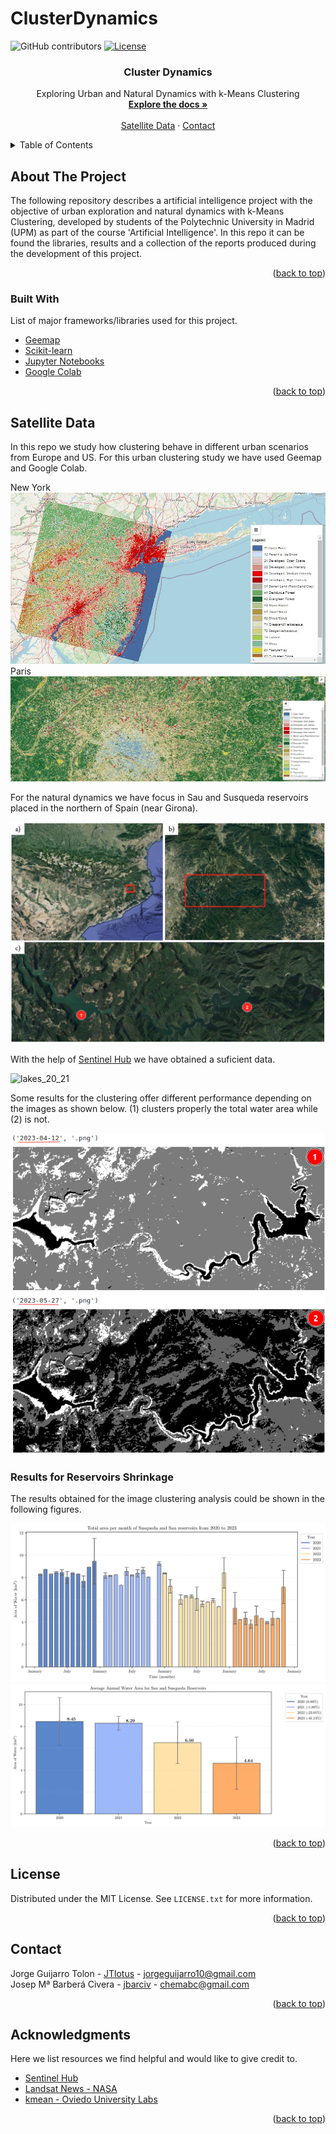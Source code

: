 # ClusterDynamics


<a name="readme-top"></a>

![GitHub contributors](https://img.shields.io/github/contributors/jbarciv/DrowsyDrive-Alert)
[![License](https://img.shields.io/badge/License-BSD_3--Clause-blue.svg)](https://opensource.org/licenses/BSD-3-Clause)
<br />
<div align="center">
  
  <h3 align="center">Cluster Dynamics</h3>

  <p align="center">
    Exploring Urban and Natural Dynamics with k-Means Clustering
    <br />
    <a href="https://github.com/jbarciv/ClusterDynamics/tree/main/project_report"><strong>Explore the docs »</strong></a>
    <br />
    <br />
    <a href="#usage">Satellite Data</a>
    ·
    <a href="#contact">Contact</a>
  </p>
</div>



<!-- TABLE OF CONTENTS -->
<details>
  <summary>Table of Contents</summary>
  <ol>
    <li>
      <a href="#about-the-project">About The Project</a>
      <ul>
        <li><a href="#built-with">Built With</a></li>
      </ul>
    </li>
    <li>
      <a href="#getting-started">Getting Started</a>
      <ul>
        <li><a href="#prerequisites">Prerequisites</a></li>
        <li><a href="#installation">Installation</a></li>
      </ul>
    </li>
    <li><a href="#usage">Usage</a></li>
    <li><a href="#license">License</a></li>
    <li><a href="#contact">Contact</a></li>
    <li><a href="#acknowledgments">Acknowledgments</a></li>
  </ol>
</details>



<!-- ABOUT THE PROJECT -->
## About The Project

The following repository describes a artificial intelligence project with the objective of urban exploration and natural dynamics with k-Means Clustering, developed by students of the Polytechnic University in Madrid (UPM) as part of the course 'Artificial Intelligence'. In this repo it can be found the libraries, results and a collection of the reports produced during the development of this project.

<p align="right">(<a href="#readme-top">back to top</a>)</p>


### Built With

List of major frameworks/libraries used for this project. 

* [Geemap](https://geemap.org/)
* [Scikit-learn](https://scikit-learn.org/stable/)
* [Jupyter Notebooks](https://jupyter.org/)
* [Google Colab](https://colab.research.google.com/?hl=es)


<p align="right">(<a href="#readme-top">back to top</a>)</p>


<!-- USAGE EXAMPLES -->
## Satellite Data

 In this repo we study how clustering behave in different urban scenarios from Europe and US. For this urban clustering study we have used Geemap and Google Colab.

New York
![Urban Scenarios - New York](./figs/NewYork.jpg)
Paris
![Urban Scenarios - Paris](./figs/Paris.jpg)

For the natural dynamics we have focus in Sau and Susqueda reservoirs placed in the northern of Spain (near Girona).

![Natural Scenarios](./figs/reservoir_place.png)

With the help of [Sentinel Hub](https://www.sentinel-hub.com/) we have obtained a suficient data.

![lakes_20_21](./src/data/lakes_20_21.gif)

Some results for the clustering offer different performance depending on the images as shown below. (1) clusters properly the total water area while (2) is not.

![k_3](./figs/k_3.png)

### Results for Reservoirs Shrinkage

The results obtained for the image clustering analysis could be shown in the following figures.

![Sentinel Hub gifs](./figs/bar_plot_1.png)
![Sentinel Hub gifs](./figs/bar_plot_5.png)

<p align="right">(<a href="#readme-top">back to top</a>)</p>



<!-- LICENSE -->
## License

Distributed under the MIT License. See `LICENSE.txt` for more information.

<p align="right">(<a href="#readme-top">back to top</a>)</p>


<!-- CONTACT -->
## Contact

Jorge Guijarro Tolon - [JTlotus](https://github.com/JTlotus) - jorgeguijarro10@gmail.com\
Josep Mª Barberá Civera - [jbarciv](https://github.com/jbarciv) - chemabc@gmail.com

<p align="right">(<a href="#readme-top">back to top</a>)</p>


<!-- ACKNOWLEDGMENTS -->
## Acknowledgments

Here we list resources we find helpful and would like to give credit to.

* [Sentinel Hub](https://www.sentinel-hub.com/)
* [Landsat News - NASA](https://landsat.visibleearth.nasa.gov/view.php?id=151257)
* [kmean - Oviedo University Labs](https://www.unioviedo.es/compnum/labs/new/kmeans.html)


<p align="right">(<a href="#readme-top">back to top</a>)</p>
